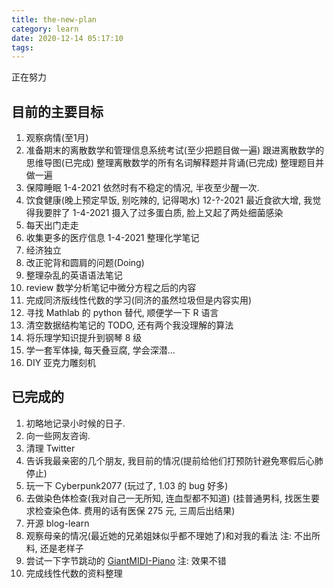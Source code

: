 ```yaml
---
title: the-new-plan
category: learn
date: 2020-12-14 05:17:10
tags:
---
```


正在努力

<!-- more -->

## 目前的主要目标

1. 观察病情(至1月)
2. 准备期末的离散数学和管理信息系统考试(至少把题目做一遍)
   跟进离散数学的思维导图(已完成)
   整理离散数学的所有名词解释题并背诵(已完成)
   整理题目并做一遍
3. 保障睡眠
   1-4-2021 依然时有不稳定的情况, 半夜至少醒一次.
4. 饮食健康(晚上预定早饭, 别吃辣的, 记得喝水)
   12-?-2021 最近食欲大增, 我觉得我要胖了
   1-4-2021 摄入了过多蛋白质, 脸上又起了两处细菌感染
5. 每天出门走走
6. 收集更多的医疗信息
   1-4-2021 整理化学笔记
7. 经济独立
8. 改正驼背和圆肩的问题(Doing)
9.  整理杂乱的英语语法笔记
10. review 数学分析笔记中微分方程之后的内容
11. 完成同济版线性代数的学习(同济的虽然垃圾但是内容实用)
12. 寻找 Mathlab 的 python 替代, 顺便学一下 R 语言
13. 清空数据结构笔记的 TODO, 还有两个我没理解的算法
14. 将乐理学知识提升到钢琴 8 级
15. 学一套军体操, 每天叠豆腐, 学会深潜...
16. DIY 亚克力雕刻机

## 已完成的

1. 初略地记录小时候的日子.
2. 向一些网友咨询.
3. 清理 Twitter
4. 告诉我最亲密的几个朋友, 我目前的情况(提前给他们打预防针避免寒假后心肺停止)
5. 玩一下 Cyberpunk2077 (玩过了, 1.03 的 bug 好多)
6. 去做染色体检查(我对自己一无所知, 连血型都不知道) (挂普通男科, 找医生要求检查染色体. 费用的话有医保 275 元, 三周后出结果)
7. 开源 blog-learn
8. 观察母亲的情况(最近她的兄弟姐妹似乎都不理她了)和对我的看法
   注: 不出所料, 还是老样子
9. 尝试一下字节跳动的 [GiantMIDI-Piano](https://github.com/bytedance/GiantMIDI-Piano)
   注: 效果不错
10. 完成线性代数的资料整理
